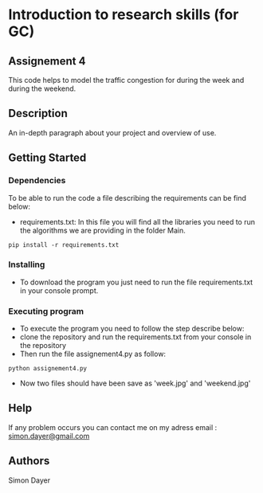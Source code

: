 # Introduction to research skills (for GC)
## Assignement 4 

This code helps to model the traffic congestion for during the week and during the weekend.

## Description

An in-depth paragraph about your project and overview of use.

## Getting Started

### Dependencies

To be able to run the code a file describing the requirements can be find below:
* requirements.txt: In this file you will find all the libraries you need to run the algorithms we are providing in the folder Main.

```
pip install -r requirements.txt
```

### Installing

* To download the program you just need to run the file requirements.txt in your console prompt.

### Executing program

* To execute the program you need to follow the step describe below:
* clone the repository and run the requirements.txt from your console in the repository
* Then run the file assignement4.py as follow:
```
python assignement4.py
```
* Now two files should have been save as 'week.jpg' and 'weekend.jpg'

## Help

If any problem occurs you can contact me on my adress email : simon.dayer@gmail.com

## Authors

Simon Dayer
